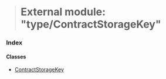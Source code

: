 > # External module: "type/ContractStorageKey"

### Index

#### Classes

* [ContractStorageKey](../classes/_type_contractstoragekey_.contractstoragekey.md)